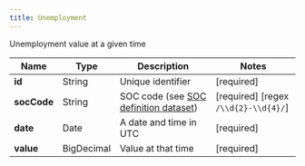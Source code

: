 ```yaml
---
title: Unemployment
---
```




Unemployment value at a given time

| Name | Type | Description | Notes |
|------------ | ------------- | ------------- | -------------|
| **id** | String | Unique identifier | [required]  |
| **socCode** | String | SOC code (see [SOC definition dataset](#soc-definition-dataset)) | [required] [regex `/\\d{2}-\\d{4}/`]  |
| **date** | Date | A date and time in UTC | [required]  |
| **value** | BigDecimal | Value at that time | [required]  |
